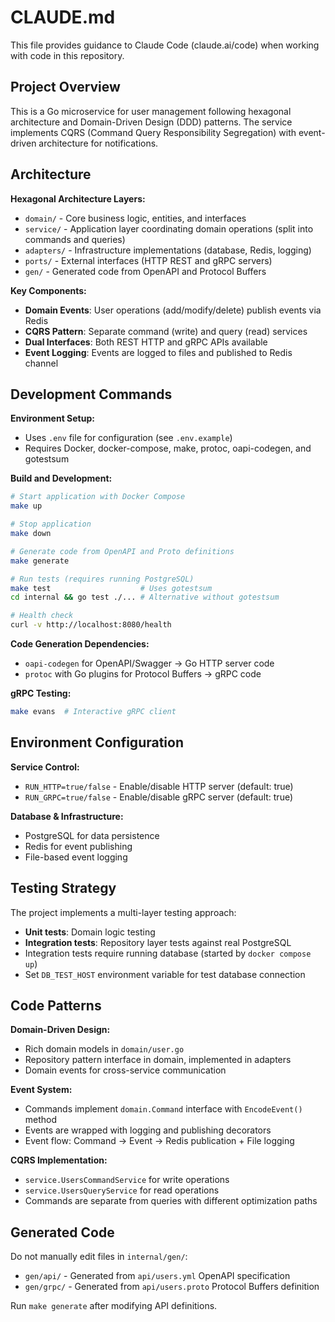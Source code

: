 # CLAUDE.md

This file provides guidance to Claude Code (claude.ai/code) when working with code in this repository.

## Project Overview

This is a Go microservice for user management following hexagonal architecture and Domain-Driven Design (DDD) patterns. The service implements CQRS (Command Query Responsibility Segregation) with event-driven architecture for notifications.

## Architecture

**Hexagonal Architecture Layers:**
- `domain/` - Core business logic, entities, and interfaces
- `service/` - Application layer coordinating domain operations (split into commands and queries)
- `adapters/` - Infrastructure implementations (database, Redis, logging)
- `ports/` - External interfaces (HTTP REST and gRPC servers)
- `gen/` - Generated code from OpenAPI and Protocol Buffers

**Key Components:**
- **Domain Events**: User operations (add/modify/delete) publish events via Redis
- **CQRS Pattern**: Separate command (write) and query (read) services
- **Dual Interfaces**: Both REST HTTP and gRPC APIs available
- **Event Logging**: Events are logged to files and published to Redis channel

## Development Commands

**Environment Setup:**
- Uses `.env` file for configuration (see `.env.example`)
- Requires Docker, docker-compose, make, protoc, oapi-codegen, and gotestsum

**Build and Development:**
```bash
# Start application with Docker Compose
make up

# Stop application
make down

# Generate code from OpenAPI and Proto definitions
make generate

# Run tests (requires running PostgreSQL)
make test                    # Uses gotestsum
cd internal && go test ./... # Alternative without gotestsum

# Health check
curl -v http://localhost:8080/health
```

**Code Generation Dependencies:**
- `oapi-codegen` for OpenAPI/Swagger → Go HTTP server code
- `protoc` with Go plugins for Protocol Buffers → gRPC code

**gRPC Testing:**
```bash
make evans  # Interactive gRPC client
```

## Environment Configuration

**Service Control:**
- `RUN_HTTP=true/false` - Enable/disable HTTP server (default: true)
- `RUN_GRPC=true/false` - Enable/disable gRPC server (default: true)

**Database & Infrastructure:**
- PostgreSQL for data persistence
- Redis for event publishing
- File-based event logging

## Testing Strategy

The project implements a multi-layer testing approach:
- **Unit tests**: Domain logic testing
- **Integration tests**: Repository layer tests against real PostgreSQL
- Integration tests require running database (started by `docker compose up`)
- Set `DB_TEST_HOST` environment variable for test database connection

## Code Patterns

**Domain-Driven Design:**
- Rich domain models in `domain/user.go`
- Repository pattern interface in domain, implemented in adapters
- Domain events for cross-service communication

**Event System:**
- Commands implement `domain.Command` interface with `EncodeEvent()` method
- Events are wrapped with logging and publishing decorators
- Event flow: Command → Event → Redis publication + File logging

**CQRS Implementation:**
- `service.UsersCommandService` for write operations
- `service.UsersQueryService` for read operations
- Commands are separate from queries with different optimization paths

## Generated Code

Do not manually edit files in `internal/gen/`:
- `gen/api/` - Generated from `api/users.yml` OpenAPI specification
- `gen/grpc/` - Generated from `api/users.proto` Protocol Buffers definition

Run `make generate` after modifying API definitions.